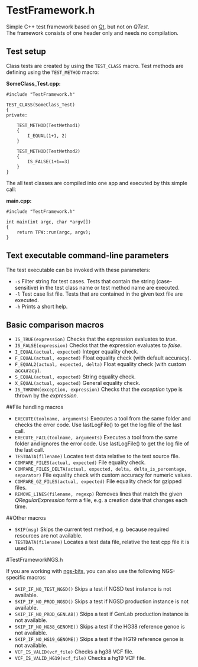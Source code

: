 # TestFramework.h
Simple C++ test framework based on [Qt](http://www.qt.io), but not on _QTest_.  
The framework consists of one header only and needs no compilation.

## Test setup
Class tests are created by using the `TEST_CLASS` macro. Test methods are defining using the `TEST_METHOD` macro:

__SomeClass\_Test.cpp:__

	#include "TestFramework.h"
	
	TEST_CLASS(SomeClass_Test)
	{
	private:
		
		TEST_METHOD(TestMethod1)
		{
			I_EQUAL(1+1, 2)
		}

		TEST_METHOD(TestMethod2)
		{
			IS_FALSE(1+1==3)
		}
	}

The all test classes are compiled into one app and executed by this simple call:

__main.cpp:__

	#include "TestFramework.h"
	
	int main(int argc, char *argv[])
	{
		return TFW::run(argc, argv);
	}


## Text executable command-line parameters
The test executable can be invoked with these parameters:

 * `-s` Filter string for test cases. Tests that contain the string (case-sensitive) in the test class name or test method name are executed.
 * `-l` Test case list file. Tests that are contained in the given text file are executed.
 * `-h` Prints a short help.

## Basic comparison macros
 * `IS_TRUE(expression)` Checks that the expression evaluates to _true_.
 * `IS_FALSE(expression)` Checks that the expression evaluates to _false_.
 * `I_EQUAL(actual, expected)` Integer equality check.
 * `F_EQUAL(actual, expected)` Float equality check (with default accuracy).
 * `F_EQUAL2(actual, expected, delta)` Float equality check (with custom accuracy).
 * `S_EQUAL(actual, expected)` String equality check.
 * `X_EQUAL(actual, expected)` General equality check.
 * `IS_THROWN(exception, expression)` Checks that the _exception_ type is thrown by the _expression_.	

##File handling macros
 * `EXECUTE(toolname, arguments)` Executes a tool from the same folder and checks the error code. Use lastLogFile() to get the log file of the last call.
 * `EXECUTE_FAIL(toolname, arguments)` Executes a tool from the same folder and ignores the error code. Use lastLogFile() to get the log file of the last call.
 * `TESTDATA(filename)` Locates test data relative to the test source file.
 * `COMPARE_FILES(actual, expected)` File equality check.
 * `COMPARE_FILES_DELTA(actual, expected, delta, delta_is_percentage, separator)` File equality check with custom accuracy for numeric values.
 * `COMPARE_GZ_FILES(actual, expected)` File equality check for gzipped files.
 * `REMOVE_LINES(filename, regexp)` Removes lines that match the given _QRegularExpression_ form a file, e.g. a creation date that changes each time.

##Other macros
* `SKIP(msg)` Skips the current test method, e.g. because required resources are not available.
* `TESTDATA(filename)` Locates a test data file, relative the test cpp file it is used in. 

#TestFrameworkNGS.h

If you are working with [ngs-bits](https://github.com/imgag/ngs-bits), you can also use the following NGS-specific macros:
	
 * `SKIP_IF_NO_TEST_NGSD()` Skips a test if NGSD test instance is not available.
 * `SKIP_IF_NO_PROD_NGSD()` Skips a test if NGSD production instance is not available.
 * `SKIP_IF_NO_PROD_GENLAB()` Skips a test if GenLab production instance is not available.
 * `SKIP_IF_NO_HG38_GENOME()` Skips a test if the HG38 reference genoe is not available.
 * `SKIP_IF_NO_HG19_GENOME()` Skips a test if the HG19 reference genoe is not available.
 * `VCF_IS_VALID(vcf_file)` Checks a hg38 VCF file.
 * `VCF_IS_VALID_HG19(vcf_file)` Checks a hg19 VCF file.

